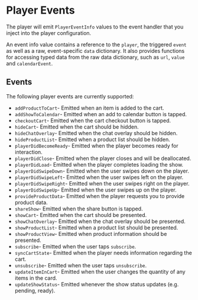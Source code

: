 # Player Events

The player will emit `PlayerEventInfo` values to the event handler that you inject into the player configuration.

An event info value contains a reference to the `player`, the triggered `event` as well as a raw, event-specific `data` dictionary. It also provides functions for accessing typed data from the raw data dictionary, such as `url`, `value` and `calendarEvent`.

## Events

The following player events are currently supported:

* `addProductToCart`- Emitted when an item is added to the cart.
* `addShowToCalendar`- Emitted when an add to calendar button is tapped.
* `checkoutCart`- Emitted when the cart checkout button is tapped.
* `hideCart`- Emitted when the cart should be hidden.
* `hideChatOverlay`- Emitted when the chat overlay should be hidden.
* `hideProductList`- Emitted when a product list should be hidden.
* `playerDidBecomeReady`- Emitted when the player becomes ready for interaction.
* `playerDidClose`- Emitted when the player closes and will be deallocated.
* `playerDidLoad`- Emitted when the player completes loading the show.
* `playerDidSwipeDown`- Emitted when the user swipes down on the player.
* `playerDidSwipeLeft`- Emitted when the user swipes left on the player.
* `playerDidSwipeRight`- Emitted when the user swipes right on the player.
* `playerDidSwipeUp`- Emitted when the user swipes up on the player.
* `provideProductData`- Emitted when the player requests you to provide product data.
* `shareShow`- Emitted when the share button is tapped.
* `showCart`- Emitted when the cart should be presented.
* `showChatOverlay`- Emitted when the chat overlay should be presented.
* `showProductList`- Emitted when a product list should be presented.
* `showProductView`- Emitted when product information should be presented.
* `subscribe`- Emitted when the user taps `subscribe`.
* `syncCartState`- Emitted when the player needs information regarding the cart.
* `unsubscribe`- Emitted when the user taps `unsubscribe`.
* `updateItemInCart`- Emitted when the user changes the quantity of any items in the card.
* `updateShowStatus`- Emitted whenever the show status updates (e.g. pending, ready).
